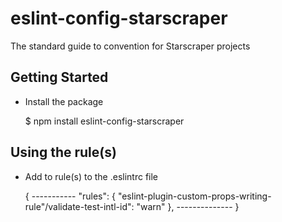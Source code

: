 # eslint-config-starscraper
The standard guide to convention for Starscraper projects

## Getting Started
- Install the package

    $ npm install eslint-config-starscraper

## Using the rule(s)
- Add to rule(s) to the .eslintrc file

    {
      -----------
      "rules": {
        "eslint-plugin-custom-props-writing-rule"/validate-test-intl-id": "warn"
      },
      --------------
    }
